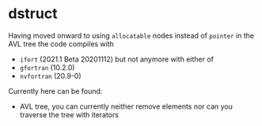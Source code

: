 dstruct
=======

Having moved onward to using `allocatable` nodes instead of `pointer` in the
AVL tree the code compiles with
 + `ifort` (2021.1 Beta 20201112)
but not anymore with either of
 + `gfortran` (10.2.0)
 + `nvfortran` (20.9-0)

Currently here can be found:
 + AVL tree, you can currently neither remove elements nor can you traverse
   the tree with iterators
